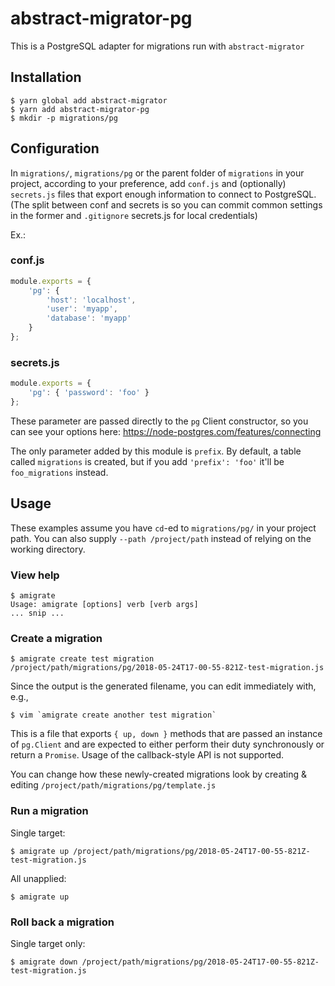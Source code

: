 
# abstract-migrator-pg

This is a PostgreSQL adapter for migrations run with `abstract-migrator`

## Installation
	$ yarn global add abstract-migrator
	$ yarn add abstract-migrator-pg
	$ mkdir -p migrations/pg

## Configuration
In `migrations/`, `migrations/pg` or the parent folder of `migrations` in your project, according to your preference, add `conf.js` and (optionally) `secrets.js` files that export enough information to connect to PostgreSQL. (The split between conf and secrets is so you can commit common settings in the former and `.gitignore` secrets.js for local credentials)

Ex.:
### conf.js
```javascript
module.exports = {
    'pg': {
	    'host': 'localhost',
		'user': 'myapp',
		'database': 'myapp'
	}
};
```
### secrets.js
```javascript
module.exports = {
	'pg': { 'password': 'foo' }
};
```
These parameter are passed directly to the `pg` Client constructor, so you can see your options here: https://node-postgres.com/features/connecting

The only parameter added by this module is `prefix`. By default, a table called `migrations` is created, but if you add `'prefix': 'foo'` it'll be `foo_migrations` instead.

## Usage

These examples assume you have `cd`-ed to `migrations/pg/` in your project path. You can also supply `--path /project/path` instead of relying on the working directory.

### View help

	$ amigrate
	Usage: amigrate [options] verb [verb args]
	... snip ...

### Create a migration

	$ amigrate create test migration
	/project/path/migrations/pg/2018-05-24T17-00-55-821Z-test-migration.js

Since the output is the generated filename, you can edit immediately with, e.g.,

	$ vim `amigrate create another test migration`

This is a file that exports `{ up, down }` methods that are passed an instance of `pg.Client` and are expected to either perform their duty synchronously or return a `Promise`. Usage of the callback-style API is not supported.

You can change how these newly-created migrations look by creating & editing `/project/path/migrations/pg/template.js`

### Run a migration

Single target:

	$ amigrate up /project/path/migrations/pg/2018-05-24T17-00-55-821Z-test-migration.js

All unapplied:

	$ amigrate up

### Roll back a migration

Single target only:

	$ amigrate down /project/path/migrations/pg/2018-05-24T17-00-55-821Z-test-migration.js
